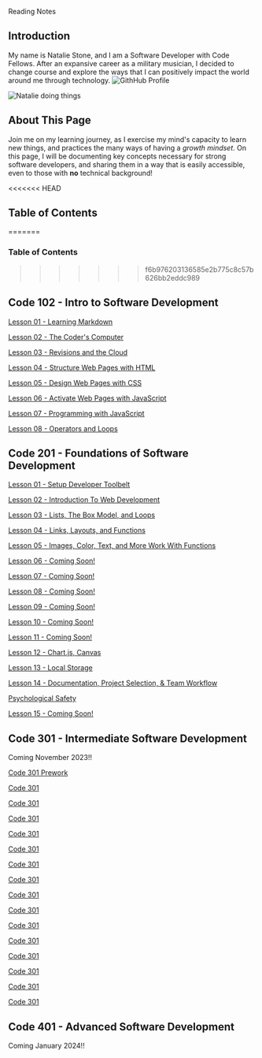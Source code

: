 Reading Notes


## Introduction
My name is Natalie Stone, and I am a Software Developer with Code Fellows. After an expansive career as a military musician, I decided to change course and explore the ways that I can positively impact the world around me through technology. ![GithHub Profile](https://github.com/AgateHunter)

![Natalie doing things](https://www.transmarine.com/wp-content/uploads/2023/04/bellingham.jpg)

## About This Page
Join me on my learning journey, as I exercise my mind's capacity to learn new things, and practices the many ways of having a *growth mindset*. On this page, I will be documenting key concepts necessary for strong software developers, and sharing them in a way that is easily accessible, even to those with **no** technical background! 


<<<<<<< HEAD
## Table of Contents
=======

### Table of Contents
>>>>>>> f6b976203136585e2b775c8c57b626bb2eddc989

## Code 102 - Intro to Software Development

[Lesson 01 - Learning Markdown](102-notes/read01.md)

[Lesson 02 - The Coder's Computer](102-notes/read02.md)

[Lesson 03 - Revisions and the Cloud](102-notes/read03.md)

[Lesson 04 - Structure Web Pages with HTML](102-notes/read04.md)

[Lesson 05 - Design Web Pages with CSS](102-notes/read05.md)

[Lesson 06 - Activate Web Pages with JavaScript](102-notes/read06.md)

[Lesson 07 - Programming with JavaScript](102-notes/read07.md)

[Lesson 08 - Operators and Loops](102-notes/read08.md)
  
## Code 201 - Foundations of Software Development

[Lesson 01 - Setup Developer Toolbelt](201-notes/read01.md)

[Lesson 02 - Introduction To Web Development](201-notes/read02.md)

[Lesson 03 - Lists, The Box Model, and Loops](201-notes/read03.md)

[Lesson 04 - Links, Layouts, and Functions](201-notes/read04.md)

[Lesson 05 - Images, Color, Text, and More Work With Functions](201-notes/read05.md)

[Lesson 06 - Coming Soon!](201-notes/read06.md)

[Lesson 07 - Coming Soon!](201-notes/read07.md)

[Lesson 08 - Coming Soon!](201-notes/read08.md)

[Lesson 09 - Coming Soon!](201-notes/read09.md)

[Lesson 10 - Coming Soon!](201-notes/read10.md)

[Lesson 11 - Coming Soon!](201-notes/read11.md)

[Lesson 12 - Chart.js, Canvas](201-notes/read12.md)

[Lesson 13 - Local Storage](201-notes/read13.md)

[Lesson 14 - Documentation, Project Selection, & Team Workflow](201-notes/read14.md)

[Psychological Safety](201-notes/psych.md)

[Lesson 15 - Coming Soon!](201-notes/read15.md)

## Code 301 - Intermediate Software Development
Coming November 2023!!

[Code 301 Prework](301-notes/prework.md)

[Code 301](301-notes/read01.md)

[Code 301](301-notes/read02.md)

[Code 301](301-notes/read03.md)

[Code 301](301-notes/read04.md)

[Code 301](301-notes/read05.md)

[Code 301](301-notes/read06.md)

[Code 301](301-notes/read07.md)

[Code 301](301-notes/read08.md)

[Code 301](301-notes/read09.md)

[Code 301](301-notes/read10.md)

[Code 301](301-notes/read11.md)

[Code 301](301-notes/read12.md)

[Code 301](301-notes/read13.md)

[Code 301](301-notes/read14.md)

[Code 301](301-notes/read15.md)

## Code 401 - Advanced Software Development
Coming January 2024!!
